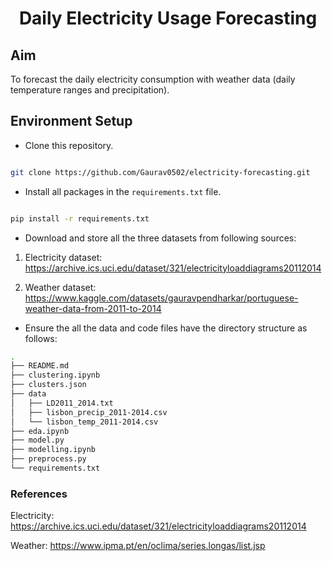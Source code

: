 <div align="center">
<h1>Daily Electricity Usage Forecasting</h1>
</div>

## Aim
To forecast the daily electricity consumption with weather data (daily temperature ranges and precipitation).

## Environment Setup

- Clone this repository.

```bash

git clone https://github.com/Gaurav0502/electricity-forecasting.git

```

- Install all packages in the ```requirements.txt``` file.

```bash

pip install -r requirements.txt

```

- Download and store all the three datasets from following sources:

1. Electricity dataset: https://archive.ics.uci.edu/dataset/321/electricityloaddiagrams20112014

2. Weather dataset: https://www.kaggle.com/datasets/gauravpendharkar/portuguese-weather-data-from-2011-to-2014

- Ensure the all the data and code files have the directory structure as follows:

```bash
.
├── README.md
├── clustering.ipynb
├── clusters.json
├── data
│   ├── LD2011_2014.txt
│   ├── lisbon_precip_2011-2014.csv
│   └── lisbon_temp_2011-2014.csv
├── eda.ipynb
├── model.py
├── modelling.ipynb
├── preprocess.py
└── requirements.txt

```

### References

Electricity: https://archive.ics.uci.edu/dataset/321/electricityloaddiagrams20112014

Weather: https://www.ipma.pt/en/oclima/series.longas/list.jsp
